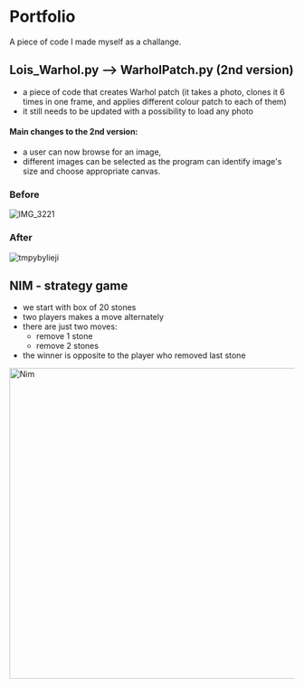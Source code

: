# Portfolio
A piece of code I made myself as a challange.
## Lois_Warhol.py --> WarholPatch.py (2nd version)
* a piece of code that creates Warhol patch (it takes a photo, clones it 6 times in one frame, and applies different colour patch to each of them) 
* it still needs to be updated with a possibility to load any photo
#### Main changes to the 2nd version:
* a user can now browse for an image,
* different images can be selected as the program can identify image's size and choose appropriate canvas.

### Before
![IMG_3221](https://user-images.githubusercontent.com/81487383/112879300-4081b280-90c9-11eb-9e0b-9c3eaa240a93.PNG)
### After
![tmpybylieji](https://user-images.githubusercontent.com/81487383/112879364-53948280-90c9-11eb-9fa7-e9d982e05cec.jpg)
## NIM -  strategy game
* we start with box of 20 stones
* two players makes a move alternately
* there are just two moves:
  * remove 1 stone
  * remove 2 stones
* the winner is opposite to the player who removed last stone
<img width="550" alt="Nim" src="https://user-images.githubusercontent.com/81487383/112883128-239bae00-90ce-11eb-8b85-bb7d8b007169.png">
